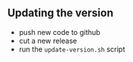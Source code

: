## Updating the version

- push new code to github
- cut a new release
- run the `update-version.sh` script
